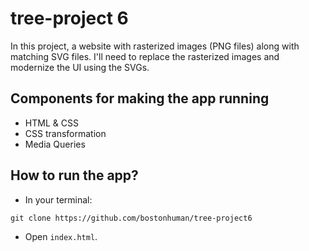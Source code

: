 # tree-project 6

In this project, a website with rasterized images (PNG files) along with matching SVG files. I'll need to replace the rasterized images and modernize the UI using the SVGs.

## Components for making the app running

* HTML & CSS
* CSS transformation
* Media Queries

## How to run the app?

* In your terminal:
```
git clone https://github.com/bostonhuman/tree-project6
```
* Open `index.html`.
